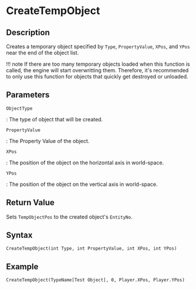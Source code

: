 # CreateTempObject

## Description
Creates a temporary object specified by `Type`, `PropertyValue`, `XPos`, and `YPos` near the end of the object list.

!!! note
    If there are too many temporary objects loaded when this function is called, the engine will start overwritting them. Therefore, it's recommended to only use this function for objects that quickly get destroyed or unloaded.

## Parameters
`ObjectType`

:   The type of object that will be created.

`PropertyValue`

:   The Property Value of the object.

`XPos`

:   The position of the object on the horizontal axis in world-space.

`YPos`

:   The position of the object on the vertical axis in world-space.

## Return Value
Sets `TempObjectPos` to the created object's `EntityNo`.

## Syntax
```
CreateTempObject(int Type, int PropertyValue, int XPos, int YPos)
```

## Example
```
CreateTempObject(TypeName[Test Object], 0, Player.XPos, Player.YPos)
```
